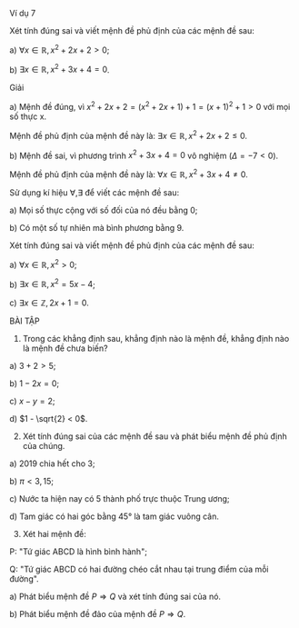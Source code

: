 Ví dụ 7

Xét tính đúng sai và viết mệnh đề phủ định của các mệnh đề sau:

a) $\forall x \in \mathbb{R}, x^2 + 2x + 2 > 0$;

b) $\exists x \in \mathbb{R}, x^2 + 3x + 4 = 0$.

Giải

a) Mệnh đề đúng, vì $x^2 + 2x + 2 = (x^2 + 2x + 1) + 1 = (x + 1)^2 + 1 > 0$ với mọi số thực x.

Mệnh đề phủ định của mệnh đề này là: $\exists x \in \mathbb{R}, x^2 + 2x + 2 \leq 0$.

b) Mệnh đề sai, vì phương trình $x^2 + 3x + 4 = 0$ vô nghiệm ($\Delta = -7 < 0$).

Mệnh đề phủ định của mệnh đề này là: $\forall x \in \mathbb{R}, x^2 + 3x + 4 \neq 0$.

Sử dụng kí hiệu $\forall, \exists$ để viết các mệnh đề sau:

a) Mọi số thực cộng với số đối của nó đều bằng 0;

b) Có một số tự nhiên mà bình phương bằng 9.

Xét tính đúng sai và viết mệnh đề phủ định của các mệnh đề sau:

a) $\forall x \in \mathbb{R}, x^2 > 0$;

b) $\exists x \in \mathbb{R}, x^2 = 5x - 4$;

c) $\exists x \in \mathbb{Z}, 2x + 1 = 0$.

BÀI TẬP

1. Trong các khẳng định sau, khẳng định nào là mệnh đề, khẳng định nào là mệnh đề chưa biến?

a) $3 + 2 > 5$;

b) $1 - 2x = 0$;

c) $x - y = 2$;

d) $1 - \sqrt{2} < 0$.

2. Xét tính đúng sai của các mệnh đề sau và phát biểu mệnh đề phủ định của chúng.

a) 2019 chia hết cho 3;

b) $\pi < 3,15$;

c) Nước ta hiện nay có 5 thành phố trực thuộc Trung ương;

d) Tam giác có hai góc bằng 45° là tam giác vuông cân.

3. Xét hai mệnh đề:

P: "Tứ giác ABCD là hình bình hành";

Q: "Tứ giác ABCD có hai đường chéo cắt nhau tại trung điểm của mỗi đường".

a) Phát biểu mệnh đề $P \Rightarrow Q$ và xét tính đúng sai của nó.

b) Phát biểu mệnh đề đảo của mệnh đề $P \Rightarrow Q$.